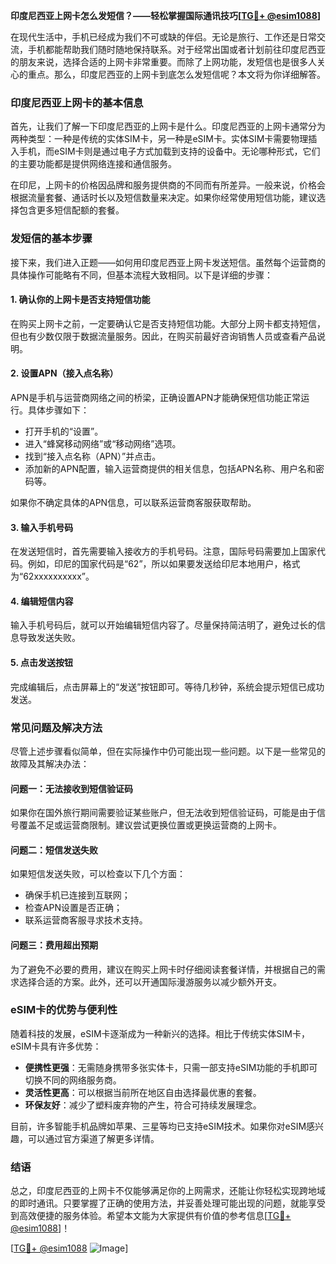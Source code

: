 **印度尼西亚上网卡怎么发短信？——轻松掌握国际通讯技巧[[TG💪+ @esim1088](https://t.me/s/esim1088)]**

在现代生活中，手机已经成为我们不可或缺的伴侣。无论是旅行、工作还是日常交流，手机都能帮助我们随时随地保持联系。对于经常出国或者计划前往印度尼西亚的朋友来说，选择合适的上网卡非常重要。而除了上网功能，发短信也是很多人关心的重点。那么，印度尼西亚的上网卡到底怎么发短信呢？本文将为你详细解答。

### 印度尼西亚上网卡的基本信息

首先，让我们了解一下印度尼西亚的上网卡是什么。印度尼西亚的上网卡通常分为两种类型：一种是传统的实体SIM卡，另一种是eSIM卡。实体SIM卡需要物理插入手机，而eSIM卡则是通过电子方式加载到支持的设备中。无论哪种形式，它们的主要功能都是提供网络连接和通信服务。

在印尼，上网卡的价格因品牌和服务提供商的不同而有所差异。一般来说，价格会根据流量套餐、通话时长以及短信数量来决定。如果你经常使用短信功能，建议选择包含更多短信配额的套餐。

### 发短信的基本步骤

接下来，我们进入正题——如何用印度尼西亚上网卡发送短信。虽然每个运营商的具体操作可能略有不同，但基本流程大致相同。以下是详细的步骤：

#### 1. 确认你的上网卡是否支持短信功能

在购买上网卡之前，一定要确认它是否支持短信功能。大部分上网卡都支持短信，但也有少数仅限于数据流量服务。因此，在购买前最好咨询销售人员或查看产品说明。

#### 2. 设置APN（接入点名称）

APN是手机与运营商网络之间的桥梁，正确设置APN才能确保短信功能正常运行。具体步骤如下：

- 打开手机的“设置”。
- 进入“蜂窝移动网络”或“移动网络”选项。
- 找到“接入点名称（APN）”并点击。
- 添加新的APN配置，输入运营商提供的相关信息，包括APN名称、用户名和密码等。

如果你不确定具体的APN信息，可以联系运营商客服获取帮助。

#### 3. 输入手机号码

在发送短信时，首先需要输入接收方的手机号码。注意，国际号码需要加上国家代码。例如，印尼的国家代码是“62”，所以如果要发送给印尼本地用户，格式为“62xxxxxxxxxx”。

#### 4. 编辑短信内容

输入手机号码后，就可以开始编辑短信内容了。尽量保持简洁明了，避免过长的信息导致发送失败。

#### 5. 点击发送按钮

完成编辑后，点击屏幕上的“发送”按钮即可。等待几秒钟，系统会提示短信已成功发送。

### 常见问题及解决方法

尽管上述步骤看似简单，但在实际操作中仍可能出现一些问题。以下是一些常见的故障及其解决办法：

#### 问题一：无法接收到短信验证码

如果你在国外旅行期间需要验证某些账户，但无法收到短信验证码，可能是由于信号覆盖不足或运营商限制。建议尝试更换位置或更换运营商的上网卡。

#### 问题二：短信发送失败

如果短信发送失败，可以检查以下几个方面：
- 确保手机已连接到互联网；
- 检查APN设置是否正确；
- 联系运营商客服寻求技术支持。

#### 问题三：费用超出预期

为了避免不必要的费用，建议在购买上网卡时仔细阅读套餐详情，并根据自己的需求选择合适的方案。此外，还可以开通国际漫游服务以减少额外开支。

### eSIM卡的优势与便利性

随着科技的发展，eSIM卡逐渐成为一种新兴的选择。相比于传统实体SIM卡，eSIM卡具有许多优势：

- **便携性更强**：无需随身携带多张实体卡，只需一部支持eSIM功能的手机即可切换不同的网络服务商。
- **灵活性更高**：可以根据当前所在地区自由选择最优惠的套餐。
- **环保友好**：减少了塑料废弃物的产生，符合可持续发展理念。

目前，许多智能手机品牌如苹果、三星等均已支持eSIM技术。如果你对eSIM感兴趣，可以通过官方渠道了解更多详情。

### 结语

总之，印度尼西亚的上网卡不仅能够满足你的上网需求，还能让你轻松实现跨地域的即时通讯。只要掌握了正确的使用方法，并妥善处理可能出现的问题，就能享受到高效便捷的服务体验。希望本文能为大家提供有价值的参考信息[[TG💪+ @esim1088](https://t.me/s/esim1088)]！

[[TG💪+ @esim1088](https://t.me/s/esim1088) ![Image](https://i.postimg.cc/4NQfJmqS/Snipaste-2025-05-13-00-14-12.png)]